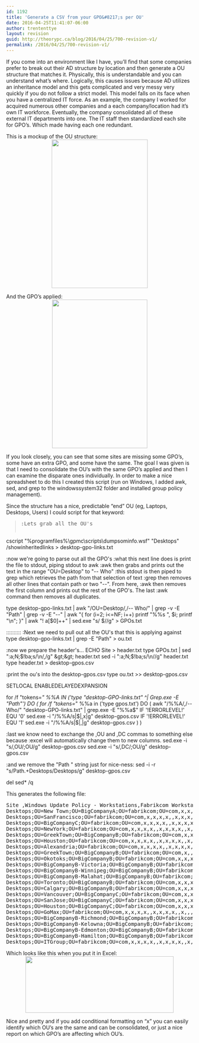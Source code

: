 ```yaml
---
id: 1192
title: 'Generate a CSV from your GPO&#8217;s per OU'
date: 2016-04-25T11:41:07-06:00
author: trententtye
layout: revision
guid: http://theorypc.ca/blog/2016/04/25/700-revision-v1/
permalink: /2016/04/25/700-revision-v1/
---
```

If you come into an environment like I have, you&#8217;ll find that some companies prefer to break out their AD structure by location and then generate a OU structure that matches it. Physically, this is understandable and you can understand what&#8217;s where. Logically, this causes issues because AD utilizes an inheritance model and this gets complicated and very messy very quickly if you do not follow a strict model. This model falls on its face when you have a centralized IT force. As an example, the company I worked for acquired numerous other companies and a each company/location had it&#8217;s own IT workforce. Eventually, the company consolidated all of these external IT departments into one. The IT staff then standardized each site for GPO&#8217;s. Which made having each one redundant.

This is a mockup of the OU structure:  
[<img id="BLOGGER_PHOTO_ID_5634422303142100354" style="display: block; margin: 0px auto 10px; text-align: center; cursor: hand; width: 259px; height: 400px;" src="http://1.bp.blogspot.com/-W0a4Qbvmb6U/TjF9O3VSvYI/AAAAAAAAAG0/VCT-QRAfjxQ/s400/OU-Structure.GIF" alt="" border="0" />](http://1.bp.blogspot.com/-W0a4Qbvmb6U/TjF9O3VSvYI/AAAAAAAAAG0/VCT-QRAfjxQ/s1600/OU-Structure.GIF)

And the GPO&#8217;s applied:  
[<img id="BLOGGER_PHOTO_ID_5634422887717899234" style="display: block; margin: 0px auto 10px; text-align: center; cursor: hand; width: 257px; height: 400px;" src="http://4.bp.blogspot.com/-KT8IXaKWGOI/TjF9w5DBi-I/AAAAAAAAAG8/P5fBuRaxSFE/s400/OU-w-GPO.GIF" alt="" border="0" />](http://4.bp.blogspot.com/-KT8IXaKWGOI/TjF9w5DBi-I/AAAAAAAAAG8/P5fBuRaxSFE/s1600/OU-w-GPO.GIF)

If you look closely, you can see that some sites are missing some GPO&#8217;s, some have an extra GPO, and some have the same. The goal I was given is that I need to consolidate the OU&#8217;s with the same GPO&#8217;s applied and then I can examine the disparate ones individually. In order to make a nice spreadsheet to do this I created this script (run on Windows, I added awk, sed, and grep to the windowssystem32 folder and installed group policy management).

Since the structure has a nice, predictable &#8220;end&#8221; OU (eg, Laptops, Desktops, Users) I could script for that keyword:

> <pre class="lang:batch decode:true ">:Lets grab all the OU's
cscript "%programfiles%\gpmc\scripts\dumpsominfo.wsf" "Desktops" /showinheritedlinks &gt; desktop-gpo-links.txt

:now we're going to parse out all the GPO's
:what this next line does is print the file to stdout, piping stdout to awk
:awk then grabs and prints out the text in the range "OU=Desktop" to "-- Who"
:this stdout is then piped to grep which retrieves the path from that selection of text
:grep then removes all other lines that contain path or two "--". From here,
:awk then removes the first column and prints out the rest of the GPO's. The last
:awk command then removes all duplicates.

type desktop-gpo-links.txt | awk "/OU=Desktop/,/-- Who/" | grep -v -E "Path" | grep -v -E "\-\-" | awk "{ for (i=2; i&lt;=NF; i++) printf \"%%s \", $i; printf \"\n\"; }" | awk "! a[$0]++" | sed.exe "s/ $//g" &gt; GPOs.txt

::::::::::
:Next we need to pull out all the OU's that this is applying against
type desktop-gpo-links.txt | grep -E "Path" &gt; ou.txt


:now we prepare the header's...
ECHO Site &gt; header.txt
type GPOs.txt | sed ":a;N;$!ba;s/\n/,/g" &gt;&gt; header.txt
sed -i ":a;N;$!ba;s/\n//g" header.txt
type header.txt &gt; desktop-gpos.csv

:print the ou's into the desktop-gpos.csv
type ou.txt &gt;&gt; desktop-gpos.csv


SETLOCAL ENABLEDELAYEDEXPANSION

for /f "tokens=*" %%A IN ('type "desktop-GPO-links.txt" ^| Grep.exe -E "Path"') DO (
for /f "tokens=*" %%a in ('type gpos.txt') DO (
awk "/%%A/,/-- Who/" "desktop-GPO-links.txt" | grep.exe -E "%%a$"
IF '!ERRORLEVEL!' EQU '0' sed.exe -i "/%%A/s|$|,x|g" desktop-gpos.csv
IF '!ERRORLEVEL!' EQU '1' sed.exe -i "/%%A/s|$|,|g" desktop-gpos.csv
)
)


:last we know need to exchange the ,OU and ,DC commas to something else because
:excel will automatically change them to new columns.
sed.exe -i "s/,OU/;OU/g" desktop-gpos.csv
sed.exe -i "s/,DC/;OU/g" desktop-gpos.csv

:and we remove the "Path " string just for nice-ness:
sed -i -r "s/Path.+Desktops/Desktops/g" desktop-gpos.csv

del sed* /q
</pre>

This generates the following file:

<pre class="lang:default decode:true ">Site ,Windows Update Policy - Workstations,Fabrikcom Workstation Policy,Local Administrator Account - Workstations,Fabrikcom Workstation Policy V2,Fabrikcom IE 7,Windows - Configure Kerberos to use TCP instead of UDP,Default Domain Policy,DisableAutoArchiveOutlook,Fabrikcom Internal Wireless,General Desktop Policy,[Unknown],PowerSchemeOptions,Fabrikcom IT User Policy,GPO_ORG_Outlook Cache Mode Settings
Desktops;OU=New Town;OU=BigCompanyA;OU=fabrikcom;OU=com,x,x,x,x,,x,x,x,x,,x,,,
Desktops;OU=SanFrancisco;OU=fabrikcom;OU=com,x,x,x,x,,x,x,x,x,,x,,,
Desktops;OU=BigCompanyC;OU=fabrikcom;OU=com,x,x,x,x,,x,x,x,x,,x,,,
Desktops;OU=NewYork;OU=fabrikcom;OU=com,x,x,x,x,,x,x,x,x,,x,,,
Desktops;OU=GreekTown;OU=BigCompanyB;OU=fabrikcom;OU=com,x,x,x,x,,x,x,x,x,,x,,,
Desktops;OU=Houston;OU=fabrikcom;OU=com,x,x,x,x,,x,x,x,x,,x,,,
Desktops;OU=Alexandria;OU=fabrikcom;OU=com,x,x,x,x,,x,x,x,x,,x,,,
Desktops;OU=GreekTown;OU=BigCompanyB;OU=fabrikcom;OU=com,x,,x,x,,x,x,x,x,x,x,,,
Desktops;OU=Okotoks;OU=BigCompanyB;OU=fabrikcom;OU=com,x,x,x,x,,x,x,x,x,,x,,,
Desktops;OU=BigCompanyB-Victoria;OU=BigCompanyB;OU=fabrikcom;OU=com,x,x,x,x,,x,x,x,x,,x,,,
Desktops;OU=BigCompanyB-Winnipeg;OU=BigCompanyB;OU=fabrikcom;OU=com,x,x,x,x,,x,x,x,x,,x,,,
Desktops;OU=BigCompanyB-Malahat;OU=BigCompanyB;OU=fabrikcom;OU=com,x,x,x,x,,x,x,x,x,,x,,,
Desktops;OU=Toronto;OU=BigCompanyB;OU=fabrikcom;OU=com,x,x,x,x,,x,x,x,x,,x,,,
Desktops;OU=Calgary;OU=BigCompanyB;OU=fabrikcom;OU=com,x,x,x,x,,x,x,x,x,,x,,,
Desktops;OU=Vancouver;OU=BigCompanyC;OU=fabrikcom;OU=com,x,x,x,x,,x,x,x,x,,x,,,
Desktops;OU=SanJose;OU=BigCompanyC;OU=fabrikcom;OU=com,x,x,x,x,,x,x,x,x,,x,,,
Desktops;OU=Houston;OU=BigCompanyC;OU=fabrikcom;OU=com,x,x,x,x,,x,x,x,x,,x,,,
Desktops;OU=GoMax;OU=fabrikcom;OU=com,x,x,x,x,,x,x,x,x,,x,,,
Desktops;OU=BigCompanyB-Richmond;OU=BigCompanyB;OU=fabrikcom;OU=com,x,x,x,x,,x,x,x,x,,x,,,
Desktops;OU=BigCompanyB-Kelowna;OU=BigCompanyB;OU=fabrikcom;OU=com,x,x,x,x,,x,x,x,x,,x,,,
Desktops;OU=BigCompanyB-Edmonton;OU=BigCompanyB;OU=fabrikcom;OU=com,x,x,x,x,,x,x,x,x,,x,,,
Desktops;OU=BigCompanyB-Hamilton;OU=BigCompanyB;OU=fabrikcom;OU=com,x,x,x,x,,x,x,x,x,,x,,,
Desktops;OU=ITGroup;OU=fabrikcom;OU=com,x,x,x,x,,x,x,x,x,,x,,,</pre>

Which looks like this when you put it in Excel:  
[<img id="BLOGGER_PHOTO_ID_5634426101122710546" style="display: block; margin: 0px auto 10px; text-align: center; cursor: hand; width: 400px; height: 152px;" src="http://2.bp.blogspot.com/-Q9lN76kofAY/TjGAr76bvBI/AAAAAAAAAHE/hRovkGJ-M7U/s400/finalresult.GIF" alt="" border="0" />](http://2.bp.blogspot.com/-Q9lN76kofAY/TjGAr76bvBI/AAAAAAAAAHE/hRovkGJ-M7U/s1600/finalresult.GIF)

Nice and pretty and if you add conditional formatting on &#8220;x&#8221; you can easily identify which OU&#8217;s are the same and can be consolidated, or just a nice report on which GPO&#8217;s are affecting which OU&#8217;s.

<!-- AddThis Advanced Settings generic via filter on the_content -->

<!-- AddThis Share Buttons generic via filter on the_content -->